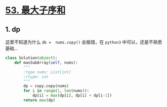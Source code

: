 # [53. 最大子序和](https://leetcode-cn.com/problems/maximum-subarray/)

## 1. dp

这里不知道为什么 `db =  nums.copy()`  会报错，在 `python3`  中可以，还是不熟悉基础...

```python
class Solution(object):
    def maxSubArray(self, nums):
        """
        :type nums: List[int]
        :rtype: int
        """
        dp = copy.copy(nums)
        for i in range(1, len(nums)):
            dp[i] = max(dp[i], dp[i] + dp[i-1])
        return max(dp)
            
```

